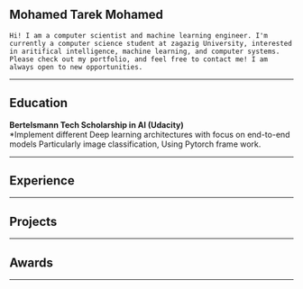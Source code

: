 ## Mohamed Tarek Mohamed
```Hi! I am a computer scientist and machine learning engineer. I'm currently a computer science student at zagazig University, interested in aritifical intelligence, machine learning, and computer systems. Please check out my portfolio, and feel free to contact me! I am always open to new opportunities. ```

___

## Education
__Bertelsmann Tech Scholarship in AI (Udacity)__                                                                  
  *Implement different Deep learning architectures with focus on end-to-end models Particularly image classification, Using Pytorch frame work.

***

## Experience


***

## Projects

****

## Awards


****
